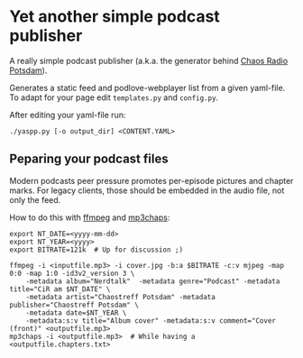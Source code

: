 # Yet another simple podcast publisher

A really simple podcast publisher (a.k.a. the generator behind [Chaos Radio Potsdam](https://radio.ccc-p.org)).

Generates a static feed and podlove-webplayer list from a given yaml-file.
To adapt for your page edit `templates.py` and `config.py`.

After editing your yaml-file run:

	./yaspp.py [-o output_dir] <CONTENT.YAML>


## Peparing your podcast files

Modern podcasts peer pressure promotes per-episode pictures and chapter marks.
For legacy clients, those should be embedded in the audio file, not only the feed.

How to do this with [ffmpeg](https://ffmpeg.org/) and [mp3chaps](https://pypi.org/project/mp3chaps/):

	export NT_DATE=<yyyy-mm-dd>
	export NT_YEAR=<yyyy>
	export BITRATE=121k  # Up for discussion ;)

	ffmpeg -i <inputfile.mp3> -i cover.jpg -b:a $BITRATE -c:v mjpeg -map 0:0 -map 1:0 -id3v2_version 3 \
		-metadata album="Nerdtalk"  -metadata genre="Podcast" -metadata title="CiR am $NT_DATE" \
		-metadata artist="Chaostreff Potsdam" -metadata publisher="Chaostreff Potsdam" \
		-metadata date=$NT_YEAR \
		-metadata:s:v title="Album cover" -metadata:s:v comment="Cover (front)" <outputfile.mp3>
	mp3chaps -i <outputfile.mp3>  # While having a <outputfile.chapters.txt>

